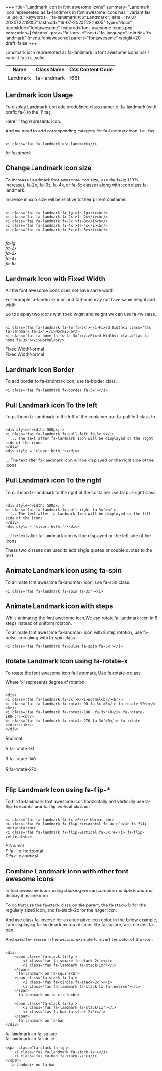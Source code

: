+++
title="Landmark icon in font awesome icons"
summary="Landmark icon represented as fa-landmark in font awesome icons has 1 variant fas i.e.,solid."
keywords=["fa-landmark,f66f,Landmark"]
date="19-07-2020T22:19:05"
lastmod="19-07-2020T22:19:05"
type="docs"
parentdoc="fontawesome"
featured='font-awesome-icons.png'
categories=['faicons']
prev="fa-korvue"
next="fa-language"
linktitle="fa-landmark"
[menu.fontawesome]
parent="fontawesome"
weight=20
draft=false
+++


Landmark icon represented as fa-landmark in font awesome icons has 1 variant fas i.e.,solid.

<div class='table-responsive'><table class='table'><thead><tr><th>Name</th><th>Class Name</th><th>Css Content Code</th></tr></thead><tbody><tr><td>Landmark</td><td>fa-landmark</td><td>f66f</td></tr></tbody></table></div>



## Landmark icon Usage

To display Landmark icon add predefined class name i.e.,fa-landmark (with prefix fa-) to the 'i' tag.

Here 'i' tag represents icon.

And we need to add corresponding category for fa-landmark icon. i.e., fas.


```

<i class='fas fa-landmark'>fa-landmark</i>
```

<i class='fas fa-landmark'>fa-landmark</i>




## Change Landmark icon size
To increase Landmark font awesome icon size, use the fa-lg (33% increase), fa-2x, fa-3x, fa-4x, or fa-5x classes along with icon class fa-landmark.

Increase in icon size will be relative to their parent container. 

```

<i class='fas fa-landmark fa-lg'>fa-lg</i><br/>
<i class='fas fa-landmark fa-2x'>fa-2x</i><br/>
<i class='fas fa-landmark fa-3x'>fa-3x</i><br/>
<i class='fas fa-landmark fa-4x'>fa-4x</i><br/>
<i class='fas fa-landmark fa-5x'>fa-5x</i><br/>
            
```

<i class='fas fa-landmark fa-lg'>fa-lg</i><br/>
<i class='fas fa-landmark fa-2x'>fa-2x</i><br/>
<i class='fas fa-landmark fa-3x'>fa-3x</i><br/>
<i class='fas fa-landmark fa-4x'>fa-4x</i><br/>
<i class='fas fa-landmark fa-5x'>fa-5x</i><br/>
            



## Landmark Icon with Fixed Width 

All the font awesome icons does not have same width.

For example fa-landmark icon and fa-home may not have same height and width.

So to display two icons with fixed width and height we can use fa-fw class.


```

<i class='fas fa-landmark fa-fw fa-3x'></i>Fixed Width<i class='fas fa-landmark fa-3x'></i>Normal<br/>
<i class='fas fa-home fa-fw fa-3x'></i>Fixed Width<i class='fas fa-home fa-3x'></i>Normal<br/>
```

<i class='fas fa-landmark fa-fw fa-3x'></i>Fixed Width<i class='fas fa-landmark fa-3x'></i>Normal<br/>
<i class='fas fa-home fa-fw fa-3x'></i>Fixed Width<i class='fas fa-home fa-3x'></i>Normal<br/>



## Landmark Icon Border 

To add border to fa-landmark icon, use fa-border class.


```
<i class='fas fa-landmark fa-border fa-3x'></i>

```
<i class='fas fa-landmark fa-border fa-3x'></i>





## Pull Landmark icon To the left

To pull icon fa-landmark to the left of the container use fa-pull-left class.\n

```

<div style='width: 500px;'>
<i class='fas fa-landmark fa-pull-left fa-3x'></i>
  ... The text after fa-landmark Icon will be displayed on the right side of the icons
</div>
<div style = 'clear: both;'></div>
```

<div style='width: 500px;'>
<i class='fas fa-landmark fa-pull-left fa-3x'></i>
  ... The text after fa-landmark Icon will be displayed on the right side of the icons
</div>
<div style = 'clear: both;'></div>




## Pull Landmark icon To the right
To pull icon fa-landmark to the right of the container use fa-pull-right class.

```

<div style='width: 500px;'>
<i class='fas fa-landmark fa-pull-right fa-3x'></i>
  ... The text after fa-landmark Icon will be displayed on the left side of the icons
</div>
<div style = 'clear: both;'></div>
```

<div style='width: 500px;'>
<i class='fas fa-landmark fa-pull-right fa-3x'></i>
  ... The text after fa-landmark Icon will be displayed on the left side of the icons
</div>
<div style = 'clear: both;'></div>

These two classes can used to add single quotes or double quotes to the text.


## Animate Landmark icon using fa-spin
To animate font awesome fa-landmark icon, use fa-spin class.

```
<i class='fas fa-landmark fa-spin fa-3x'></i>
```
<i class='fas fa-landmark fa-spin fa-3x'></i>




## Animate Landmark icon with steps
While animating the font awesome icon,We can rotate fa-landmark icon in 8 steps instead of uniform rotation.

To animate font awesome fa-landmark icon with 8 step rotation, use fa-pulse icon along with fa-spin class.


```
<i class='fas fa-landmark fa-pulse fa-spin fa-3x'></i>

```
<i class='fas fa-landmark fa-pulse fa-spin fa-3x'></i>





## Rotate Landmark Icon using fa-rotate-x
To rotate the font awesome icon fa-landmark, Use fa-rotate-x class

Where 'x' represents degree of rotation.


```

<div>
<i class='fas fa-landmark fa-3x'>R</i>normal<br/><br/>
<i class='fas fa-landmark fa-rotate-90 fa-3x'>R</i> fa-rotate-90<br/><br/> 
<i class='fas fa-landmark fa-rotate-180  fa-3x'>R</i> fa-rotate-180<br/><br/> 
<i class='fas fa-landmark fa-rotate-270 fa-3x'>R</i> fa-rotate-270<br/><br/>
</div>
```

<div>
<i class='fas fa-landmark fa-3x'>R</i>normal<br/><br/>
<i class='fas fa-landmark fa-rotate-90 fa-3x'>R</i> fa-rotate-90<br/><br/> 
<i class='fas fa-landmark fa-rotate-180  fa-3x'>R</i> fa-rotate-180<br/><br/> 
<i class='fas fa-landmark fa-rotate-270 fa-3x'>R</i> fa-rotate-270<br/><br/>
</div>




## Flip Landmark Icon using fa-flip-*
To flip fa-landmark font awesome icon horizontally and vertically use fa-flip-horizontal and fa-flip-vertical classes. 

```

<i class='fas fa-landmark fa-3x'>F</i> Normal <br>
<i class='fas fa-landmark fa-flip-horizontal fa-3x'>F</i> fa-flip-horizontal<br>
<i class='fas fa-landmark fa-flip-vertical fa-3x'>F</i> fa-flip-vertical<br>
```

<i class='fas fa-landmark fa-3x'>F</i> Normal <br>
<i class='fas fa-landmark fa-flip-horizontal fa-3x'>F</i> fa-flip-horizontal<br>
<i class='fas fa-landmark fa-flip-vertical fa-3x'>F</i> fa-flip-vertical<br>




## Combine Landmark icon with other font awesome icons
In font awesome icons,using stacking we can combine multiple icons and display it as one icon 

To do that use the fa-stack class on the parent, the fa-stack-1x for the regularly sized icon, and fa-stack-2x for the larger icon.

And use class fa-inverse for an alternative icon color. 
In the below example, I am displaying fa-landmark on top of icons like fa-square,fa-circle and fa-ban.

And used fa-inverse in the second example to invert the color of the icon.

```

<div>
    <span class='fa-stack fa-lg'>
        <i class='far fa-square fa-stack-2x'></i>
        <i class='fas fa-landmark fa-stack-1x'></i>
    </span>
      fa-landmark on fa-square<br>
    <span class='fa-stack fa-lg'>
        <i class='fas fa-circle fa-stack-2x'></i>
        <i class='fas fa-landmark fa-stack-1x fa-inverse'></i>
    </span>
      fa-landmark on fa-circle<br>

    <span class='fa-stack fa-lg'>
        <i class='fas fa-landmark fa-stack-1x'></i>
        <i class='fas fa-ban fa-stack-2x'></i>
    </span>
      fa-landmark on fa-ban
</div>
```

<div>
    <span class='fa-stack fa-lg'>
        <i class='far fa-square fa-stack-2x'></i>
        <i class='fas fa-landmark fa-stack-1x'></i>
    </span>
      fa-landmark on fa-square<br>
    <span class='fa-stack fa-lg'>
        <i class='fas fa-circle fa-stack-2x'></i>
        <i class='fas fa-landmark fa-stack-1x fa-inverse'></i>
    </span>
      fa-landmark on fa-circle<br>

    <span class='fa-stack fa-lg'>
        <i class='fas fa-landmark fa-stack-1x'></i>
        <i class='fas fa-ban fa-stack-2x'></i>
    </span>
      fa-landmark on fa-ban
</div>






